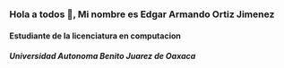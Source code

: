 ### Hola a todos 👋, Mi nombre es Edgar Armando Ortiz Jimenez
#### Estudiante de la licenciatura en computacion 
##### Universidad Autonoma Benito Juarez de Oaxaca 
